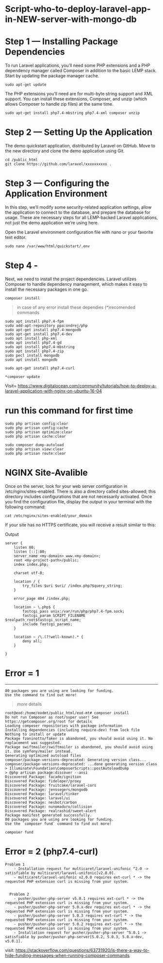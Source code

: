 # Script-who-to-deploy-laravel-app-in-NEW-server-with-mongo-db

# Step 1 — Installing Package Dependencies

To run Laravel applications, you’ll need some PHP extensions and a PHP dependency manager called Composer in addition to the basic LEMP stack.
Start by updating the package manager cache.
```
sudo apt-get update
```
The PHP extensions you’ll need are for multi-byte string support and XML support. You can install these extensions, Composer, and unzip (which allows Composer to handle zip files) at the same time.
```
sudo apt-get install php7.4-mbstring php7.4-xml composer unzip
```
# Step 2 — Setting Up the Application

The demo quickstart application, distributed by Laravel on GitHub.
Move to the new directory and clone the demo application using Git.
```
cd /public_html
git clone https://github.com/laravel/xxxxxxxxxx .
```

# Step 3 — Configuring the Application Environment

In this step, we’ll modify some security-related application settings, allow the application to connect to the database, and prepare the database for usage. These are necessary steps for all LEMP-backed Laravel applications, not just the demo application we’re using here.

Open the Laravel environment configuration file with nano or your favorite text editor.
```
sudo nano /var/www/html/quickstart/.env
```
# Step 4 - 

Next, we need to install the project dependencies. Laravel utilizes Composer to handle dependency management, which makes it easy to install the necessary packages in one go.
```
composer install
```

>in case of any error install these dependies (*)recomended commands
```
sudo apt install php7.4-fpm
sudo add-apt-repository ppa:ondrej/php
sudo apt-get install php7.4-mongodb
sudo apt-get install php7.4-dev
sudo apt install php-xml
sudo apt install php7.4-gd
sudo apt install php7.4-mbstring
sudo apt install php7.4-zip
sudo pecl install mongodb
sudo apt install mongodb
```
```
sudo apt-get install php7.4-curl
```
```
*composer update
```

Visit= https://www.digitalocean.com/community/tutorials/how-to-deploy-a-laravel-application-with-nginx-on-ubuntu-16-04

# run this command for first time
```
sudo php artisan config:clear
sudo php artisan config:cache
sudo php artisan optimize:clear
sudo php artisan cache:clear
```
```
sudo composer dump-autoload
sudo php artisan view:clear
sudo php artisan route:clear
```
# NGINX Site-Avalible

Once on the server, look for your web server configuration in /etc/nginx/sites-enabled. There is also a directory called sites-allowed; this directory includes configurations that are not necessarily activated. Once you find the configuration file, display the output in your terminal with the following command:
```
cat /etc/nginx/sites-enabled/your_domain
```
If your site has no HTTPS certificate, you will receive a result similar to this:

Output
```
server {
    listen 80;
    listen [::]:80;
    server_name <my-domain> www.<my-domain>;
    root <my-project-path>/public;
    index index.php;

    charset utf-8;

    location / {
        try_files $uri $uri/ /index.php?$query_string;
    }

    error_page 404 /index.php;

    location ~ \.php$ {
        fastcgi_pass unix:/var/run/php/php7.4-fpm.sock;
        fastcgi_param SCRIPT_FILENAME $realpath_root$fastcgi_script_name;
        include fastcgi_params;
    }

    location ~ /\.(?!well-known).* {
        deny all;
    }

}

```

# Error = 1
_____________________________________________________________________________________________________
```
80 packages you are using are looking for funding.
Use the command to find out more!
```
>more details
```
root@eod:/home/eodmt/public_html/eod-mt# composer install
Do not run Composer as root/super user! See https://getcomposer.org/root for details
Loading composer repositories with package information
Installing dependencies (including require-dev) from lock file
Nothing to install or update
Package fzaninotto/faker is abandoned, you should avoid using it. No replacement was suggested.
Package swiftmailer/swiftmailer is abandoned, you should avoid using it. Use symfony/mailer instead.
Generating optimized autoload files
composer/package-versions-deprecated: Generating version class...
composer/package-versions-deprecated: ...done generating version class
> Illuminate\Foundation\ComposerScripts::postAutoloadDump
> @php artisan package:discover --ansi
Discovered Package: facade/ignition
Discovered Package: fideloper/proxy
Discovered Package: fruitcake/laravel-cors
Discovered Package: jenssegers/mongodb
Discovered Package: laravel/tinker
Discovered Package: laravel/ui
Discovered Package: nesbot/carbon
Discovered Package: nunomaduro/collision
Discovered Package: realrashid/sweet-alert
Package manifest generated successfully.
80 packages you are using are looking for funding.
Use the `composer fund` command to find out more!
```
```
composer fund
```

# Error = 2 (php7.4-curl)
```
Problem 1
    - Installation request for multicaret/laravel-unifonic ^2.0 -> satisfiable by multicaret/laravel-unifonic[v2.0.0].
    - multicaret/laravel-unifonic v2.0.0 requires ext-curl * -> the requested PHP extension curl is missing from your system.
  
  
  Problem 2
    - pusher/pusher-php-server v5.0.1 requires ext-curl * -> the requested PHP extension curl is missing from your system.
    - pusher/pusher-php-server 5.0.x-dev requires ext-curl * -> the requested PHP extension curl is missing from your system.
    - pusher/pusher-php-server 5.0.3 requires ext-curl * -> the requested PHP extension curl is missing from your system.
    - pusher/pusher-php-server 5.0.2 requires ext-curl * -> the requested PHP extension curl is missing from your system.
    - Installation request for pusher/pusher-php-server ^5.0.1 -> satisfiable by pusher/pusher-php-server[5.0.2, 5.0.3, 5.0.x-dev, v5.0.1].
```


visit: https://stackoverflow.com/questions/63731920/is-there-a-way-to-hide-funding-messages-when-running-composer-commands


